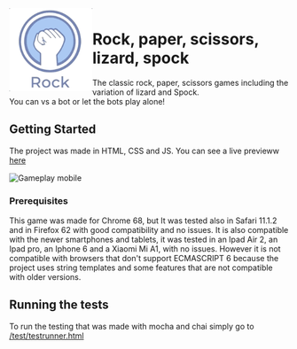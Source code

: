 <a href="https://valkiriann.github.io/rock-paper-scissors-lizard-spock/">
    <img src="presentation/logo.gif" alt="Game logo" title="Rock paper scissors lizard spock" align="left" height="150" />
</a>

# Rock, paper, scissors, lizard, spock

The classic rock, paper, scissors games including the variation of lizard and Spock.  
You can vs a bot or let the bots play alone!  


## Getting Started

The project was made in HTML, CSS and JS. You can see a live previeww [here](https://valkiriann.github.io/rock-paper-scissors-lizard-spock/)

<img src="presentation/gameplay.gif" alt="Gameplay mobile" title="Rock paper scissors lizard spock" align="center" height="400" />

### Prerequisites

This game was made for Chrome 68, but It was tested also in Safari 11.1.2 and in Firefox 62 with good compatibility and no issues. It is also compatible with the newer smartphones and tablets, it was tested in an Ipad Air 2, an Ipad pro, an Iphone 6 and a Xiaomi Mi A1, with no issues. However it is not compatible with browsers that don't support ECMASCRIPT 6 because the project uses string templates and some features that are not compatible with older versions.

## Running the tests

To run the testing that was made with mocha and chai simply go to [/test/testrunner.html](https://valkiriann.github.io/rock-paper-scissors-lizard-spock/test/testrunner.html)

